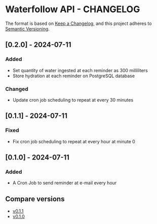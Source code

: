# Waterfollow API - CHANGELOG

The format is based on [Keep a Changelog](https://keepachangelog.com/en/1.1.0/), and this project adheres to [Semantic Versioning](https://semver.org/spec/v2.0.0.html).

## [0.2.0] - 2024-07-11

### Added

- Set quantity of water ingested at each reminder as 300 milliliters
- Store hydration at each reminder on PostgreSQL database

### Changed

- Update cron job scheduling to repeat at every 30 minutes

## [0.1.1] - 2024-07-11

### Fixed

- Fix cron job scheduling to repeat at every hour at minute 0

## [0.1.0] - 2024-07-11

### Added

- A Cron Job to send reminder at e-mail every hour

## Compare versions

- [v0.1.1](https://github.com/mateusjbarbosa/waterfollow/releases/tag/v0.1.1)
- [v0.1.0](https://github.com/mateusjbarbosa/waterfollow/releases/tag/v0.1.0)
